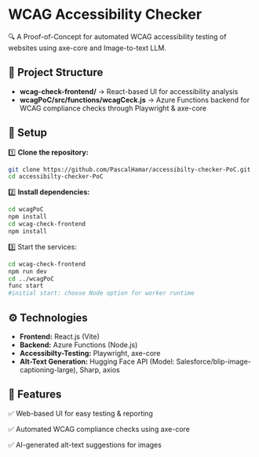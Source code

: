 # WCAG Accessibility Checker  
🔍 A Proof-of-Concept for automated WCAG accessibility testing of websites using axe-core and Image-to-text LLM.  

## 📂 Project Structure  
- **wcag-check-frontend/** → React-based UI for accessibility analysis  
- **wcagPoC/src/functions/wcagCeck.js** → Azure Functions backend for WCAG compliance checks through Playwright & axe-core    

## 🚀 Setup  
1️⃣ **Clone the repository:**  
   ```bash
   git clone https://github.com/PascalHamar/accessibilty-checker-PoC.git
   cd accessibilty-checker-PoC
   ```
2️⃣ **Install dependencies:**
   ```bash
   cd wcagPoC
   npm install
   cd wcag-check-frontend
   npm install  
   ```
3️⃣ Start the services:
   ```bash
   cd wcag-check-frontend
   npm run dev  
   cd ../wcagPoC
   func start
   #initial start: choose Node option for worker runtime
   ```
## ⚙ Technologies
- **Frontend:** React.js (Vite)
- **Backend:** Azure Functions (Node.js)
- **Accessibilty-Testing:** Playwright, axe-core
- **Alt-Text Generation:** Hugging Face API (Model: Salesforce/blip-image-captioning-large), Sharp, axios

## 📌 Features
   ✅ Web-based UI for easy testing & reporting 
   
   ✅ Automated WCAG compliance checks using axe-core
   
   ✅ AI-generated alt-text suggestions for images
   
